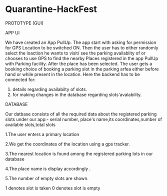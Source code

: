 # Quarantine-HackFest

PROTOTYPE (GUI)



APP UI

We have created an App PullUp. 
The app start with asking for permission for GPS Location to be switched ON. Then the user has to either randomly select the loaction he wants to visit/ see the parking availablity of or chooses to use GPS to find the nearby Places registered in the app PullUp with Parking facility. After the place has been selected. The user gets a booking choice of booking a parking slot in the parking arfea either before hand or while present in the location. Here the backend has to be connected for:
1. details regarding availabilty of slots.
2. for making changes in the database regarding slots'avalability.

DATABASE

Our datbase consists of all the required data about the registered parking slots under our app:- serial number, place's name,its coordinates,number of available slots,total slots

1.The user enters a primary location

2.We get the coordinates of the location using a gps tracker.

3.The nearest location is found among the registered parking lots in our database

4.The place name is display accordingly .

5.The number of empty slots are shown.


1 denotes slot is taken
0 denotes slot is empty
